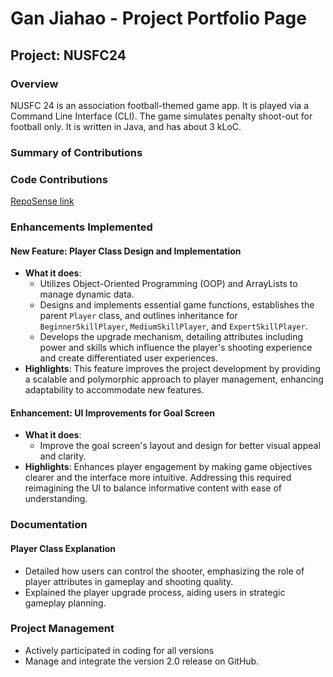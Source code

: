 # Gan Jiahao - Project Portfolio Page

## Project: NUSFC24
### Overview
NUSFC 24 is an association football-themed game app. It is played via a Command Line Interface (CLI). The game simulates penalty shoot-out for football only. It is written in Java, and has about 3 kLoC.

### Summary of Contributions
### Code Contributions
[RepoSense link](https://nus-cs2113-ay2324s2.github.io/tp-dashboard/?search=&sort=groupTitle&sortWithin=title&timeframe=commit&mergegroup=&groupSelect=groupByRepos&breakdown=true&checkedFileTypes=docs~functional-code~test-code~other&since=2024-02-23&tabOpen=true&tabType=authorship&tabAuthor=HenryGan138&tabRepo=AY2324S2-CS2113-F15-3%2Ftp%5Bmaster%5D&authorshipIsMergeGroup=false&authorshipFileTypes=docs~functional-code~test-code&authorshipIsBinaryFileTypeChecked=false&authorshipIsIgnoredFilesChecked=false)

### Enhancements Implemented

#### New Feature: Player Class Design and Implementation
- **What it does**:
    - Utilizes Object-Oriented Programming (OOP) and ArrayLists to manage dynamic data.
    - Designs and implements essential game functions, establishes the parent `Player` class, and outlines inheritance for `BeginnerSkillPlayer`, `MediumSkillPlayer`, and `ExpertSkillPlayer`.
    - Develops the upgrade mechanism, detailing attributes including power and skills which influence the player's shooting experience and create differentiated user experiences.
- **Highlights**: This feature improves the project development by providing a scalable and polymorphic approach to player management, enhancing adaptability to accommodate new features.

#### Enhancement: UI Improvements for Goal Screen
- **What it does**:
    - Improve the goal screen's layout and design for better visual appeal and clarity.
- **Highlights**: Enhances player engagement by making game objectives clearer and the interface more intuitive. Addressing this required reimagining the UI to balance informative content with ease of understanding.

### Documentation
#### Player Class Explanation
- Detailed how users can control the shooter, emphasizing the role of player attributes in gameplay and shooting quality.
- Explained the player upgrade process, aiding users in strategic gameplay planning.

### Project Management
- Actively participated in coding for all versions
- Manage and integrate the version 2.0 release on GitHub.